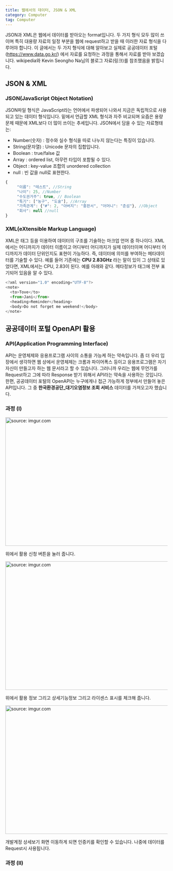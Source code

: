 ```yaml
---
title: 웹에서의 데이터, JSON & XML
category: Computer
tag: Computer
---
```


JSON과 XML은 웹에서 데이터를 받아오는 format입니다. 두 가지 형식 모두 많이 쓰이며 특히 대용량 자료의 일정 부분을 웹에 request하고 받을 때 이러한 자료 형식을 다루어야 합니다. 이 글에서는 두 가지 형식에 대해 알아보고 실제로 공공데이터 포털(https://www.data.go.kr/) 에서 자료를 요청하는 과정을 통해서 자료를 받아 보겠습니다. wikipedia와
Kevin Seongho Na님의 블로그 자료(<a src='https://mrkevinna.github.io/R%EC%97%90%EC%84%9C-Open-API-%ED%99%9C%EC%9A%A9%ED%95%98%EA%B8%B0/'>링크</a>)를 참조했음을 밝힙니다.

## JSON & XML

### JSON(JavaScript Object Notation)

JSON파일 형식은 JavaScript라는 언어에서 파생되어 나와서 지금은 독립적으로 사용되고 있는 데이터 형식입니다. 밑에서 언급할 XML 형식과 자주 비교되며 요즘은 용량 문제 때문에 XML보다 더 많이 쓰이는 추세입니다. JSON에서 담을 수 있는 자료형태는:

* Number(숫자) : 정수와 실수 형식을 따로 나누지 않는다는 특징이 있습니다.
* String(문자열) : Unicode 문자의 집합입니다.
* Boolean : true/false 값
* Array : ordered list, 아무런 타입이 포함될 수 있다.
* Object : key-value 조합의 unordered collection
* null : 빈 값을 null로 표현한다.


```javascript
{
     "이름": "테스트", //String
     "나이": 25, //Number
     "수도권거주": true, // Boolean
     "특기": ["농구", "도술"], //Array
     "가족관계": {"#": 2, "아버지": "홍판서", "어머니": "춘섬"}, //Object
     "회사": null //null
}

```

### XML(eXtensible Markup Language)

XML은 태그 등을 이용하여 데이터의 구조를 기술하는 마크업 언어 중 하나이다. XML에서는 어디까지가 데이터 이름이고 어디부터 어디까지가 실제 데이터이며 어디부터 어디까지가 데이터 단위인지도 표현이 가능하다. 즉, 데이터에 의미를 부여하는 메타데이터를 기술할 수 있다. 예를 들어 기존에는 **CPU 2.83GHz** 라는 말이 있이 그 상태로 있었다면, XML에서는 <dataname>CPU</dataname>, <datavalue>2.83</datavalue>이 된다. 예를 아래와 같다. 메타정보가 태그에 전부 표기되어 있음을 알 수 있다.

```javascript
<?xml version="1.0" encoding="UTF-8"?>
<note>
  <to>Tove</to>
  <from>Jani</from>
  <heading>Reminder</heading>
  <body>Do not forget me weekend!</body>
</note>
```

##  공공데이터 포털 OpenAPI 활용

### API(Application Programming Interface)

API는 운영체제와 응용프로그램 사이의 소통을 가능케 하는 약속입니다. 좀 더 우리 입장에서 생각하면 웹 상에서 운영체제는 크롬과 파이어폭스 등이고 응용프로그램은 자기 자신이 만들고자 하는 웹 문서라고 할 수 있습니다. 그러니까 우리는 웹에 무언가를 Request하고 그에 따라 Response 받기 위해서 API라는 약속을 사용하는 것입니다. 한편, 공공데이터 포털의 OpenAPI는 누구에게나 접근 가능하게 정부에서 만들어 놓은 API입니다. 그 중 **한국환경공단_대기오염정보 조회 서비스** 데이터를 가져오고자 했습니다.

### 과정 (I)

<a href="https://imgur.com/ctgIkYZ"><img src="https://i.imgur.com/ctgIkYZ.png" width="600px" height="400px" title="source: imgur.com" /></a>

위에서 활용 신청 버튼을 눌러 줍니다.

<a href="https://imgur.com/dvTEmck"><img src="https://i.imgur.com/dvTEmck.png" width="600px" height="400px" title="source: imgur.com" /></a>

위에서 활용 정보 그리고 상세기능정보 그리고 라이센스 표시를 체크해 줍니다.

<a href="https://imgur.com/amuTpzh"><img src="https://i.imgur.com/amuTpzh.png" width="600px" height="400px" title="source: imgur.com" /></a>

개발계정 상세보기 화면 이동하게 되면 인증키를 확인할 수 있습니다. 나중에 데이터를 Request시 사용됩니다.

### 과정 (II)
